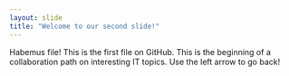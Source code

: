 ```yaml
---
layout: slide
title: "Welcome to our second slide!"
---
```

Habemus file! This is the first file on GitHub. 
This is the beginning of a collaboration path on interesting IT topics.
Use the left arrow to go back!
